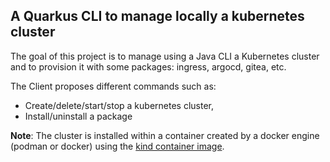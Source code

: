 ## A Quarkus CLI to manage locally a kubernetes cluster

The goal of this project is to manage using a Java CLI a Kubernetes cluster and to provision it with some packages: ingress, argocd, gitea, etc. 

The Client proposes different commands such as: 
- Create/delete/start/stop a kubernetes cluster,
- Install/uninstall a package

**Note**: The cluster is installed within a container created by a docker engine (podman or docker) using the [kind container image](https://hub.docker.com/r/kindest/node/tags).
